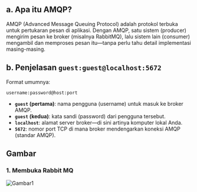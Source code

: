 ## **a. Apa itu AMQP?**

AMQP (Advanced Message Queuing Protocol) adalah protokol terbuka untuk pertukaran pesan di aplikasi. Dengan AMQP, satu sistem (producer) mengirim pesan ke broker (misalnya RabbitMQ), lalu sistem lain (consumer) mengambil dan memproses pesan itu—tanpa perlu tahu detail implementasi masing-masing.

## **b. Penjelasan `guest:guest@localhost:5672`**

Format umumnya:

```
username:password@host:port
```

* **`guest` (pertama)**: nama pengguna (username) untuk masuk ke broker AMQP.
* **`guest` (kedua)**: kata sandi (password) dari pengguna tersebut.
* **`localhost`**: alamat server broker—di sini artinya komputer lokal Anda.
* **`5672`**: nomor port TCP di mana broker mendengarkan koneksi AMQP (standar AMQP).

## Gambar

### 1. Membuka Rabbit MQ
![Gambar1](publisher\Gambar\Gambar_1.png)